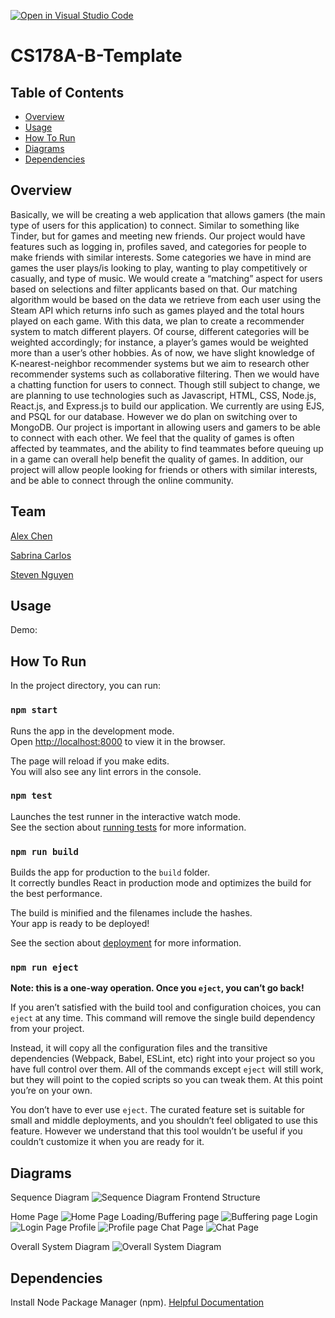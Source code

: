 [![Open in Visual Studio Code](https://classroom.github.com/assets/open-in-vscode-f059dc9a6f8d3a56e377f745f24479a46679e63a5d9fe6f495e02850cd0d8118.svg)](https://classroom.github.com/online_ide?assignment_repo_id=5819898&assignment_repo_type=AssignmentRepo)
# CS178A-B-Template

## Table of Contents
- [Overview](#overview)
- [Usage](#usage)
- [How To Run](#how-to-run)
- [Diagrams](#diagrams)
- [Dependencies](#dependencies)

## Overview
Basically, we will be creating a web application that allows gamers (the main type of users for this application) to connect. Similar to something like Tinder, but for games and meeting new friends. Our project would have features such as logging in, profiles saved, and categories for people to make friends with similar interests. Some categories we have in mind are games the user plays/is looking to play, wanting to play competitively or casually, and type of music. We would create a “matching” aspect for users based on selections and filter applicants based on that. 
  Our matching algorithm would be based on the data we retrieve from each user using the Steam API which returns info such as games played and the total hours played on each game. With this data, we plan to create a recommender system to match different players. Of course, different categories will be weighted accordingly; for instance, a player’s games would be weighted more than a user’s other hobbies. As of now, we have slight knowledge of K-nearest-neighbor recommender systems but we aim to research other recommender systems such as collaborative filtering. 
Then we would have a chatting function for users to connect. Though still subject to change, we are planning to use technologies such as Javascript, HTML, CSS, Node.js, React.js, and Express.js to build our application. We currently are using EJS, and PSQL for our database. However we do plan on switching over to MongoDB.
	Our project is important in allowing users and gamers to be able to connect with each other. We feel that the quality of games is often affected by teammates, and the ability to find teammates before queuing up in a game can overall help benefit the quality of games. In addition, our project will allow people looking for friends or others with similar interests, and be able to connect through the online community.


## Team
[Alex Chen](https://github.com/achen163)

[Sabrina Carlos](https://github.com/sabroops)

[Steven Nguyen](https://github.com/steven-nguyen22)
  
	
## Usage
Demo: <Link to youtube video>

<Screenshot of application>

## How To Run
In the project directory, you can run:

### `npm start`

Runs the app in the development mode.<br />
Open [http://localhost:8000](http://localhost:8000) to view it in the browser.

The page will reload if you make edits.<br />
You will also see any lint errors in the console.

### `npm test`

Launches the test runner in the interactive watch mode.<br />
See the section about [running tests](https://facebook.github.io/create-react-app/docs/running-tests) for more information.

### `npm run build`

Builds the app for production to the `build` folder.<br />
It correctly bundles React in production mode and optimizes the build for the best performance.

The build is minified and the filenames include the hashes.<br />
Your app is ready to be deployed!

See the section about [deployment](https://facebook.github.io/create-react-app/docs/deployment) for more information.

### `npm run eject`

**Note: this is a one-way operation. Once you `eject`, you can’t go back!**

If you aren’t satisfied with the build tool and configuration choices, you can `eject` at any time. This command will remove the single build dependency from your project.

Instead, it will copy all the configuration files and the transitive dependencies (Webpack, Babel, ESLint, etc) right into your project so you have full control over them. All of the commands except `eject` will still work, but they will point to the copied scripts so you can tweak them. At this point you’re on your own.

You don’t have to ever use `eject`. The curated feature set is suitable for small and middle deployments, and you shouldn’t feel obligated to use this feature. However we understand that this tool wouldn’t be useful if you couldn’t customize it when you are ready for it.

## Diagrams

Sequence Diagram
![Sequence Diagram](https://github.com/CS-UCR/senior-design-project-lesalsa-james/blob/main/images/Gamersonly%20Sequence%20Diagram.jpg) 
Frontend Structure
	
Home Page
![Home Page](https://github.com/CS-UCR/senior-design-project-lesalsa-james/blob/main/images/LeSalsa%20Gamers_Home.png)
Loading/Buffering page
![Buffering page](https://github.com/CS-UCR/senior-design-project-lesalsa-james/blob/main/images/LeSalsa%20Gamers_Loading.png)
Login
![Login Page](https://github.com/CS-UCR/senior-design-project-lesalsa-james/blob/main/images/LeSalsa%20Gamers_Login.png)
Profile
![Profile page](https://github.com/CS-UCR/senior-design-project-lesalsa-james/blob/main/images/LeSalsa%20Gamers_Profile_v1.png)
Chat Page
![Chat Page](https://github.com/CS-UCR/senior-design-project-lesalsa-james/blob/main/images/LeSalsa%20Gamers_Chat.png)


Overall System Diagram
![Overall System Diagram](https://github.com/CS-UCR/senior-design-project-lesalsa-james/blob/main/images/System%20Diagram.jpg) 

## Dependencies
Install Node Package Manager (npm). [Helpful Documentation](https://www.npmjs.com/get-npm)

